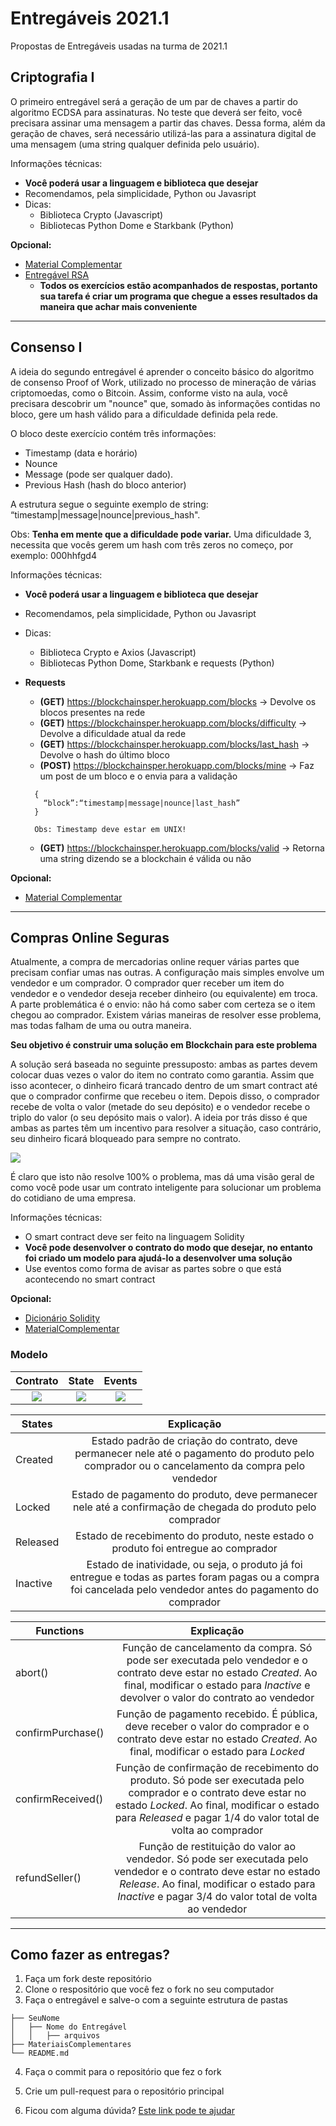 # Entregáveis 2021.1

Propostas de Entregáveis usadas na turma de 2021.1 

## Criptografia I

O primeiro entregável será a geração de um par de chaves a partir do algoritmo ECDSA para assinaturas. No teste que deverá ser feito, você precisara assinar uma mensagem a partir das chaves. Dessa forma, além da geração de chaves, será necessário utilizá-las para a assinatura digital de uma mensagem (uma string qualquer definida pelo usuário).

Informações técnicas:

- **Você poderá usar a linguagem e biblioteca que desejar**
- Recomendamos, pela simplicidade, Python ou Javasript
- Dicas:
  - Biblioteca Crypto (Javascript)
  - Bibliotecas Python Dome e Starkbank (Python)

**Opcional:**

- [Material Complementar](https://github.com/BlockchainInsper/Entregaveis/blob/master/MateriaisComplementares/Criptografia.md)
- [Entregável RSA](https://github.com/BlockchainInsper/Entregaveis/blob/master/MateriaisComplementares/RSA.md)
  - **Todos os exercícios estão acompanhados de respostas, portanto sua tarefa é criar um programa que chegue a esses resultados da maneira que achar mais conveniente**

---

## Consenso I

A ideia do segundo entregável é aprender o conceito básico do algoritmo de consenso Proof of Work, utilizado no processo de mineração de várias criptomoedas, como o Bitcoin. Assim, conforme visto na aula, você precisara descobrir um "nounce" que, somado às informações contidas no bloco, gere um hash válido para a dificuldade definida pela rede.

O bloco deste exercício contém três informações:

- Timestamp (data e horário)
- Nounce
- Message (pode ser qualquer dado).
- Previous Hash (hash do bloco anterior)

A estrutura segue o seguinte exemplo de string: “timestamp|message|nounce|previous_hash".

Obs:
**Tenha em mente que a dificuldade pode variar.** Uma dificuldade 3, necessita que vocês gerem um hash com três zeros no começo, por exemplo: 000hhfgd4

Informações técnicas:

- **Você poderá usar a linguagem e biblioteca que desejar**
- Recomendamos, pela simplicidade, Python ou Javasript
- Dicas:
  - Biblioteca Crypto e Axios (Javascript)
  - Bibliotecas Python Dome, Starkbank e requests (Python)
- **Requests**

  - **(GET)** https://blockchainsper.herokuapp.com/blocks -> Devolve os blocos presentes na rede
  - **(GET)** https://blockchainsper.herokuapp.com/blocks/difficulty -> Devolve a dificuldade atual da rede
  - **(GET)** https://blockchainsper.herokuapp.com/blocks/last_hash -> Devolve o hash do último bloco
  - **(POST)** https://blockchainsper.herokuapp.com/blocks/mine -> Faz um post de um bloco e o envia para a validação

  ```
    {
      “block”:“timestamp|message|nounce|last_hash”
    }

    Obs: Timestamp deve estar em UNIX!
  ```

  - **(GET)** https://blockchainsper.herokuapp.com/blocks/valid -> Retorna uma string dizendo se a blockchain é válida ou não

**Opcional:**

- [Material Complementar](https://github.com/BlockchainInsper/Entregaveis/blob/master/MateriaisComplementares/Consenso.md)

---

## Compras Online Seguras

Atualmente, a compra de mercadorias online requer várias partes que precisam confiar umas nas outras. A configuração mais simples envolve um vendedor e um comprador. O comprador quer receber um item do vendedor e o vendedor deseja receber dinheiro (ou equivalente) em troca. A parte problemática é o envio: não há como saber com certeza se o item chegou ao comprador. Existem várias maneiras de resolver esse problema, mas todas falham de uma ou outra maneira. 

**Seu objetivo é construir uma solução em Blockchain para este problema**

A solução será baseada no seguinte pressuposto: ambas as partes devem colocar duas vezes o valor do item no contrato como garantia. Assim que isso acontecer, o dinheiro ficará trancado dentro de um smart contract até que o comprador confirme que recebeu o item. Depois disso, o comprador recebe de volta o valor (metade do seu depósito) e o vendedor recebe o triplo do valor (o seu depósito mais o valor). A ideia por trás disso é que ambas as partes têm um incentivo para resolver a situação, caso contrário, seu dinheiro ficará bloqueado para sempre no contrato. 

![](https://github.com/BlockchainInsper/Entregaveis/blob/proposta-compra-venda/MateriaisComplementares/diagramaExemplo.png)

É claro que isto não resolve 100% o problema, mas dá uma visão geral de como você pode usar um contrato inteligente para solucionar um problema do cotidiano de uma empresa.

Informações técnicas:

- O smart contract deve ser feito na linguagem Solidity
- **Você pode desenvolver o contrato do modo que desejar, no entanto foi criado um modelo para ajudá-lo a desenvolver uma solução**
- Use eventos como forma de avisar as partes sobre o que está acontecendo no smart contract

**Opcional:**
- [Dicionário Solidity](https://solidity-by-example.org/)
- [MaterialComplementar](https://github.com/BlockchainInsper/Entregaveis/blob/proposta-compra-venda/MateriaisComplementares/Solidity.md)

### Modelo

Contrato                   |  State                    |  Events 
:-------------------------:|:-------------------------:|:-------------------------:
![](https://github.com/BlockchainInsper/Entregaveis/blob/proposta-compra-venda/MateriaisComplementares/contract.png)   | ![](https://github.com/BlockchainInsper/Entregaveis/blob/proposta-compra-venda/MateriaisComplementares/state.png) | ![](https://github.com/BlockchainInsper/Entregaveis/blob/proposta-compra-venda/MateriaisComplementares/events.png)

| States   |      Explicação      |
|----------|:--------------------:|
| Created |  Estado padrão de criação do contrato, deve permanecer nele até o pagamento do produto pelo comprador ou o cancelamento da compra pelo vendedor|
| Locked |    Estado de pagamento do produto, deve permanecer nele até a confirmação de chegada do produto pelo comprador   |
| Released |    Estado de recebimento do produto, neste estado o produto foi entregue ao comprador   |
| Inactive | Estado de inatividade, ou seja, o produto já foi entregue e todas as partes foram pagas ou a compra foi cancelada pelo vendedor antes do pagamento do comprador |

| Functions   |      Explicação      |
|----------|:--------------------:|
| abort() | Função de cancelamento da compra. Só pode ser executada pelo vendedor e o contrato deve estar no estado *Created*. Ao final, modificar o estado para *Inactive* e devolver o valor do contrato ao vendedor|
| confirmPurchase() | Função de pagamento recebido. É pública, deve receber o valor do comprador e o contrato deve estar no estado *Created*. Ao final, modificar o estado para *Locked*|
| confirmReceived() | Função de confirmação de recebimento do produto. Só pode ser executada pelo comprador e o contrato deve estar no estado *Locked*. Ao final, modificar o estado para *Released* e pagar 1/4 do valor total de volta ao comprador|
| refundSeller() | Função de restituição do valor ao vendedor. Só pode ser executada pelo vendedor e o contrato deve estar no estado *Release*. Ao final, modificar o estado para *Inactive* e pagar 3/4 do valor total de volta ao vendedor|


---


## Como fazer as entregas?

1. Faça um fork deste repositório
2. Clone o respositório que você fez o fork no seu computador
3. Faça o entregável e salve-o com a seguinte estrutura de pastas

```.
├── SeuNome
│   ├── Nome do Entregável
│   │   ├── arquivos
├── MateriaisComplementares
└── README.md
```

4. Faça o commit para o repositório que fez o fork
5. Crie um pull-request para o repositório principal

6. Ficou com alguma dúvida? [Este link pode te ajudar](https://www.freecodecamp.org/news/how-to-make-your-first-pull-request-on-github-3/)
